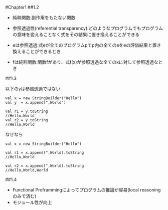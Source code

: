 
#Chapter1
##1.2
* 純粋関数:副作用をもたない関数
* 参照透過性(referential transparency):どのようなプログラムでもプログラムの意味を変えることなく式をその結果に置き換えることができる

* eは参照透過:式eが全てのプログラムpでp内の全てのeをeの評価結果と置き換えることができるとき
* fは純粋関数:関数fがあり、式f(x)が参照透過な全てのxに対して参照透過なとき

##1.3

以下のyは参照透過ではない

	val x = new StringBuilder("Hello")
	val y  = x.append(",World")

	val r1 = y.toString
	//Hello.World
	val r2 = y.toString 
	//Hello,World

なぜなら

	val x = new StringBuilder("Hello") 

	val r1 = x.append(",World).toString
	//Hello,World

	val r2 = x.append(",World).toString
	//Hello,World,World


##1.4
* Functional Proframmingによってプログラムの推論が容易(local reasoningのみで済む)
* モジュール性が向上

